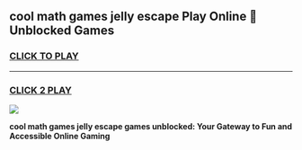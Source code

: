 
## cool math games jelly escape Play Online 👋 Unblocked Games
<h3>
<a href="https://news.freeplayer.one?title=cool_math_games_jelly_escape&ref=17CMG">CLICK TO PLAY</a></h3>
<hr>

<h3>
<a href="https://news.freeplayer.one?title=cool_math_games_jelly_escape&ref=17CMG">CLICK 2 PLAY</a>
  
</h3>

<a href="https://news.freeplayer.one?title=cool_math_games_jelly_escape&ref=17CMG/"><img src="https://clearcache.store/games.png"></a>


**cool math games jelly escape games unblocked: Your Gateway to Fun and Accessible Online Gaming**
